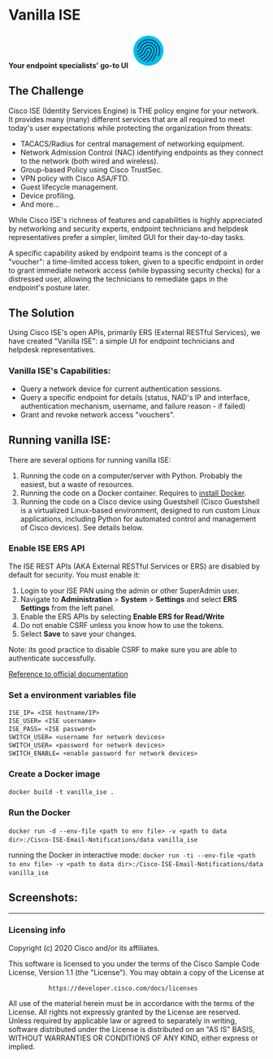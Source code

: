 # Vanilla ISE
#### Your endpoint specialists' go-to UI <img src="img/ISE logo.png">
## The Challenge

Cisco ISE (Identity Services Engine) is THE policy engine for your network. It provides many (many) different services that are all required to meet today's user expectations while protecting the organization from threats:
* TACACS/Radius for central management of networking equipment.
* Network Admission Control (NAC) identifying endpoints as they connect to the network (both wired and wireless).
* Group-based Policy using Cisco TrustSec.
* VPN policy with Cisco ASA/FTD.
* Guest lifecycle management.
* Device profiling.
* And more...

While Cisco ISE's richness of features and capabilities is highly appreciated by networking and security experts, endpoint technicians and helpdesk representatives prefer a simpler, limited GUI for their day-to-day tasks.

A specific capability asked by endpoint teams is the concept of a "voucher": a time-limited access token, given to a specific endpoint in order to grant immediate network access (while bypassing security checks) for a distressed user, allowing the technicians to remediate gaps in the endpoint's posture later.

## The Solution

Using Cisco ISE's open APIs, primarily ERS (External RESTful Services), we have created "Vanilla ISE": a simple UI for endpoint technicians and helpdesk representatives.

### Vanilla ISE's Capabilities:
* Query a network device for current authentication sessions.
* Query a specific endpoint for details (status, NAD's IP and interface, authentication mechanism, username, and failure reason - if failed)
* Grant and revoke network access "vouchers".


## Running vanilla ISE:

There are several options for running vanilla ISE:
1. Running the code on a computer/server with Python. Probably the easiest, but a waste of resources.
2. Running the code on a Docker container. Requires to <a href="https://docs.docker.com/get-docker/"> install Docker</a>.
3. Running the code on a Cisco device using Guestshell (Cisco Guestshell is a virtualized Linux-based environment, designed to run custom Linux applications, including Python for automated control and management of Cisco devices). See details below.

### Enable ISE ERS API

The ISE REST APIs (AKA External RESTful Services or ERS) are disabled by default for security. You must enable it:
1. Login to your ISE PAN using the admin or other SuperAdmin user.
2. Navigate to **Administration** > **System** > **Settings** and select **ERS Settings** from the left panel.
4. Enable the ERS APIs by selecting **Enable ERS for Read/Write**
5. Do not enable CSRF unless you know how to use the tokens.
6. Select **Save** to save your changes.

Note: its good practice to disable CSRF to make sure you are able to authenticate successfully.

<a href="https://community.cisco.com/t5/security-documents/ise-ers-api-examples/ta-p/3622623#toc-hId--623796905"> Reference to official documentation </a>

### Set a environment variables file
```
ISE_IP= <ISE hostname/IP>
ISE_USER= <ISE username>
ISE_PASS= <ISE password>
SWITCH_USER= <username for network devices>
SWITCH_USER= <password for network devices>
SWITCH_ENABLE= <enable password for network devices>
```

### Create a Docker image
`docker build -t vanilla_ise .`

### Run the Docker
`docker run -d --env-file <path to env file> -v <path to data dir>:/Cisco-ISE-Email-Notifications/data vanilla_ise`

running the Docker in interactive mode:
`docker run -ti --env-file <path to env file> -v <path to data dir>:/Cisco-ISE-Email-Notifications/data vanilla_ise`


## Screenshots:


----
### Licensing info
Copyright (c) 2020 Cisco and/or its affiliates.

This software is licensed to you under the terms of the Cisco Sample
Code License, Version 1.1 (the "License"). You may obtain a copy of the
License at

               https://developer.cisco.com/docs/licenses

All use of the material herein must be in accordance with the terms of
the License. All rights not expressly granted by the License are
reserved. Unless required by applicable law or agreed to separately in
writing, software distributed under the License is distributed on an "AS
IS" BASIS, WITHOUT WARRANTIES OR CONDITIONS OF ANY KIND, either express
or implied.
